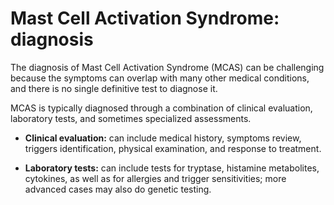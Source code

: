 # Mast Cell Activation Syndrome: diagnosis

The diagnosis of Mast Cell Activation Syndrome (MCAS) can be challenging because the symptoms can overlap with many other medical conditions, and there is no single definitive test to diagnose it.

MCAS is typically diagnosed through a combination of clinical evaluation, laboratory tests, and sometimes specialized assessments.

* **Clinical evaluation:** can include medical history, symptoms review, triggers identification, physical examination, and response to treatment.

* **Laboratory tests:** can include tests for tryptase, histamine metabolites, cytokines, as well as for allergies and trigger sensitivities; more advanced cases may also do genetic testing.

